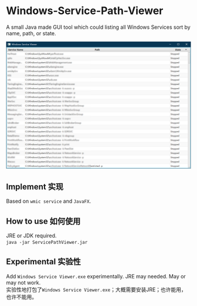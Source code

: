 # Windows-Service-Path-Viewer
A small Java made GUI tool which could listing all Windows Services sort by name, path, or state.

![](https://github.com/WuWaA/Windows-Service-Path-Viewer/raw/master/Preview.png)

## Implement 实现
Based on `wmic service` and `JavaFX`.

## How to use 如何使用
JRE or JDK required.  
`java -jar ServicePathViewer.jar`

## Experimental 实验性
Add `Windows Service Viewer.exe` experimentally. JRE may needed. May or may not work.  
实验性地打包了`Windows Service Viewer.exe`；大概需要安装JRE；也许能用，也许不能用。
